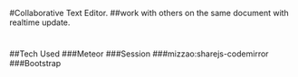 #Collaborative Text Editor.
##work with others on the same document with realtime update.
#
#
##Tech Used
###Meteor
###Session
###mizzao:sharejs-codemirror
###Bootstrap